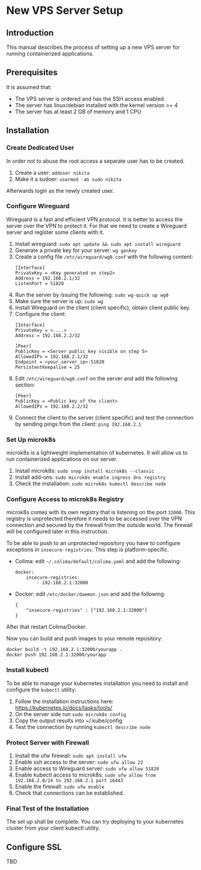 # New VPS Server Setup

## Introduction
This manual describes the process of setting up a new VPS server for running containerized applications.

## Prerequisites
It is assumed that:
- The VPS server is ordered and has the SSH access enabled. 
- The server has linux/debian installed with the kernel version >= 4
- The server has at least 2 GB of memory and 1 CPU

## Installation

### Create Dedicated User
In order not to abuse the root access a separate user has to be created. 

1. Create a user: `adduser nikita`
2. Make it a sudoer: `usermod -aG sudo nikita`

Afterwards login as the newly created user.

### Configure Wireguard
Wireguard is a fast and efficient VPN protocol. It is better to access the server over the VPN to protect it. For that we need to create a Wireguard server and register some clients with it.

1. Install wireguard:
`sudo apt update && sudo apt install wireguard`
2. Generate a private key for your server: `wg genkey`
3. Create a config file `/etc/wireguard/wg0.conf` with the following content:
    ```
    [Interface]
    PrivateKey = <Key generated on step2>
    Address = 192.168.2.1/32
    ListenPort = 51820
    ```
4. Run the server by issuing the following: `sudo wg-quick up wg0`
5. Make sure the server is up: `sudo wg`
6. Install Wireguard on the client (client specific), obtain client public key.
7. Configure the client:
    ```
    [Interface]
    PrivateKey = <....>
    Address = 192.168.2.2/32

    [Peer]
    PublicKey = <Server public key visible on step 5> 
    AllowedIPs = 192.168.2.1/32
    Endpoint = <your_server_ip>:51820
    PersistentKeepalive = 25
    ```
8. Edit `/etc/wireguard/wg0.conf` on the server and add the following section:
    ```
    [Peer]
    PublicKey = <Public key of the client>
    AllowedIPs = 192.168.2.2/32
    ```
9. Connect the client to the server (client specific) and test the connection by sending pings from the client: `ping 192.168.2.1`

### Set Up microk8s
microk8s is a lightweight implementation of kubernetes. It will allow us to run containerized applications on our server.

1. Install microk8s: `sudo snap install microk8s --classic`
2. Install add-ons: `sudo microk8s enable ingress dns registry`
3. Check the installation: `sudo microk8s kubectl describe node`

### Configure Access to microk8s Registry

microk8s comes with its own registry that is listening on the port `32000`. This registry is unprotected therefore it needs to be accessed over the VPN connection and secured by the firewall from the outside world. The firewall will be configured later in this instruction.

To be able to push to an unprotected repository you have to configure exceptions in `insecure-registries`. This step is platform-specific. 
- Colima: edit `~/.colima/default/colima.yaml` and add the following:
    ```
    docker:
        insecure-registries:
            - 192.168.2.1:32000
    ```
- Docker: edit `/etc/docker/daemon.json` and add the following:
    ```
    {
        "insecure-registries" : ["192.168.2.1:32000"]
    }
    ```
After that restart Colima/Docker.

Now you can build and push images to your remote repository:
```
docker build -t 192.168.2.1:32000/yourapp .
docker push 192.168.2.1:32000/yourapp
```

### Install kubectl
To be able to manage your kubernetes installation you need to install and configure the `kubectl` utility:

1. Follow the installation instructions here: https://kubernetes.io/docs/tasks/tools/
2. On the server side run `sudo microk8s config`
3. Copy the output results into ~/.kube/config
4. Test the connection by running `kubectl describe node`

### Protect Server with Firewall
1. Install the ufw firewall: `sudo apt install ufw`
2. Enable ssh access to the server: `sudo ufw allow 22`
3. Enable access to Wireguard server: `sudo ufw allow 51820`
4. Enable kubectl access to microk8s: `sudo ufw allow from 192.168.2.0/24 to 192.168.2.1 port 16443`
5. Enable the firewall: `sudo ufw enable`
6. Check that connections can be established.

### Final Test of the Installation

The set up shall be complete. You can try deploying to your kubernetes cluster from your client kubectl utility.

## Configure SSL
TBD
